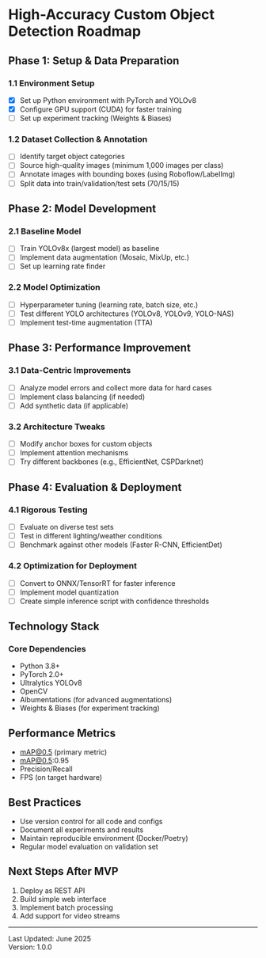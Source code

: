 # High-Accuracy Custom Object Detection Roadmap

## Phase 1: Setup & Data Preparation

### 1.1 Environment Setup

- [x] Set up Python environment with PyTorch and YOLOv8
- [x] Configure GPU support (CUDA) for faster training
- [ ] Set up experiment tracking (Weights & Biases)

### 1.2 Dataset Collection & Annotation

- [ ] Identify target object categories
- [ ] Source high-quality images (minimum 1,000 images per class)
- [ ] Annotate images with bounding boxes (using Roboflow/LabelImg)
- [ ] Split data into train/validation/test sets (70/15/15)

## Phase 2: Model Development

### 2.1 Baseline Model

- [ ] Train YOLOv8x (largest model) as baseline
- [ ] Implement data augmentation (Mosaic, MixUp, etc.)
- [ ] Set up learning rate finder

### 2.2 Model Optimization

- [ ] Hyperparameter tuning (learning rate, batch size, etc.)
- [ ] Test different YOLO architectures (YOLOv8, YOLOv9, YOLO-NAS)
- [ ] Implement test-time augmentation (TTA)

## Phase 3: Performance Improvement

### 3.1 Data-Centric Improvements

- [ ] Analyze model errors and collect more data for hard cases
- [ ] Implement class balancing (if needed)
- [ ] Add synthetic data (if applicable)

### 3.2 Architecture Tweaks

- [ ] Modify anchor boxes for custom objects
- [ ] Implement attention mechanisms
- [ ] Try different backbones (e.g., EfficientNet, CSPDarknet)

## Phase 4: Evaluation & Deployment

### 4.1 Rigorous Testing

- [ ] Evaluate on diverse test sets
- [ ] Test in different lighting/weather conditions
- [ ] Benchmark against other models (Faster R-CNN, EfficientDet)

### 4.2 Optimization for Deployment

- [ ] Convert to ONNX/TensorRT for faster inference
- [ ] Implement model quantization
- [ ] Create simple inference script with confidence thresholds

## Technology Stack

### Core Dependencies

- Python 3.8+
- PyTorch 2.0+
- Ultralytics YOLOv8
- OpenCV
- Albumentations (for advanced augmentations)
- Weights & Biases (for experiment tracking)

## Performance Metrics

- mAP@0.5 (primary metric)
- mAP@0.5:0.95
- Precision/Recall
- FPS (on target hardware)

## Best Practices

- Use version control for all code and configs
- Document all experiments and results
- Maintain reproducible environment (Docker/Poetry)
- Regular model evaluation on validation set

## Next Steps After MVP

1. Deploy as REST API
2. Build simple web interface
3. Implement batch processing
4. Add support for video streams

---
Last Updated: June 2025  
Version: 1.0.0
